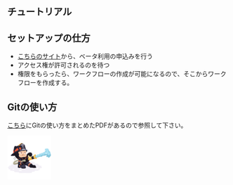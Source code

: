 チュートリアル
-----

## セットアップの仕方

 - [こちらのサイト](https://github.com/features/actions)から、ベータ利用の申込みを行う
 - アクセス権が許可されるのを待つ
 - 権限をもらったら、ワークフローの作成が可能になるので、そこからワークフローを作成する。

## Gitの使い方

[こちら](./git-cheat-sheet-education.pdf)にGitの使い方をまとめたPDFがあるので参照して下さい。

<img src="./hula_loop_octodex03.gif" width="100px">
